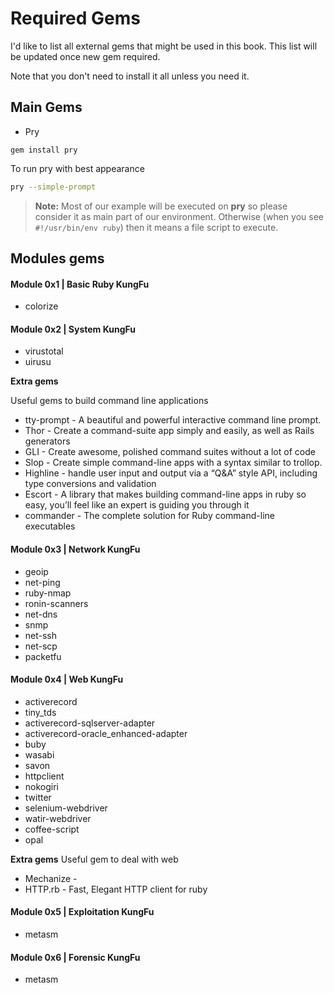 # Required Gems
I'd like to list all external gems that might be used in this book. This list will be updated once new gem required. 

Note that you don't need to install it all unless you need it.

## Main Gems
- Pry
```
gem install pry
```
To run pry with best appearance
```bash
pry --simple-prompt
```

> **Note:** Most of our example will be executed on **pry** so please consider it as main part of our environment. Otherwise (when you see `#!/usr/bin/env ruby`) then it means a file script to execute.


## Modules gems 


#### Module 0x1 | Basic Ruby KungFu
- colorize

#### Module 0x2 | System KungFu
- virustotal
- uirusu

**Extra gems**

Useful gems to build command line applications
  - tty-prompt - A beautiful and powerful interactive command line prompt.
  - Thor - Create a command-suite app simply and easily, as well as Rails generators
  - GLI - Create awesome, polished command suites without a lot of code
  - Slop - Create simple command-line apps with a syntax similar to trollop.
  - Highline - handle user input and output via a “Q&A” style API, including type conversions and validation
  - Escort - A library that makes building command-line apps in ruby so easy, you’ll feel like an expert is guiding you through it
  - commander - The complete solution for Ruby command-line executables

#### Module 0x3 | Network KungFu
- geoip
- net-ping
- ruby-nmap 
- ronin-scanners
- net-dns
- snmp
- net-ssh
- net-scp
- packetfu

#### Module 0x4 | Web KungFu
- activerecord
- tiny_tds 
- activerecord-sqlserver-adapter 
- activerecord-oracle_enhanced-adapter
- buby
- wasabi
- savon 
- httpclient
- nokogiri
- twitter
- selenium-webdriver 
- watir-webdriver
- coffee-script
- opal

**Extra gems**
Useful gem to deal with web 
- Mechanize - 
- HTTP.rb - Fast, Elegant HTTP client for ruby


#### Module 0x5 | Exploitation KungFu
- metasm

#### Module 0x6 | Forensic KungFu
- metasm